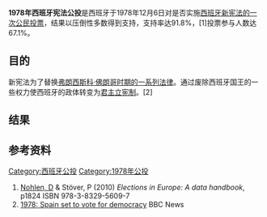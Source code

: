 **1978年西班牙宪法公投**是西班牙于1978年12月6日对是否实施[西班牙新宪法的一次](../Page/1978年西班牙宪法.md "wikilink")[公民投票](../Page/公民投票.md "wikilink")，结果以压倒性多数得到支持，支持率达91.8%，\[1\]投票参与人数达67.1%。

## 目的

新宪法为了替换[弗朗西斯科·佛朗哥时期的一系列法律](../Page/弗朗西斯科·佛朗哥.md "wikilink")。通过废除西班牙国王的一些权力使西班牙的政体转变为[君主立宪制](../Page/君主立宪制.md "wikilink")。\[2\]

## 结果

## 参考资料

[Category:西班牙公投](https://zh.wikipedia.org/wiki/Category:西班牙公投 "wikilink")
[Category:1978年公投](https://zh.wikipedia.org/wiki/Category:1978年公投 "wikilink")

1.  [Nohlen, D](https://zh.wikipedia.org/wiki/Dieter_Nohlen "wikilink")
    & Stöver, P (2010) *Elections in Europe: A data handbook*, p1824
    ISBN 978-3-8329-5609-7
2.  [1978: Spain set to vote for
    democracy](http://news.bbc.co.uk/onthisday/hi/dates/stories/december/6/newsid_2534000/2534705.stm)
    BBC News